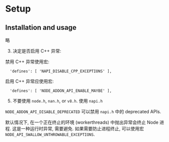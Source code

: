 # Setup

## Installation and usage

略

3. 决定是否启用 C++ 异常:

禁用 C++ 异常使用宏:

```gyp
  'defines': [ 'NAPI_DISABLE_CPP_EXCEPTIONS' ],
```

启用 C++ 异常应使用宏:

```gyp
  'defines': [ 'NODE_ADDON_API_ENABLE_MAYBE' ],
```

5. 不要使用 `node.h`, `nan.h`, or `v8.h`. 使用 `napi.h`

`NODE_ADDON_API_DISABLE_DEPRECATED` 可以禁用 `napi.h` 中的 deprecated APIs.

默认情况下, 在一个正在终止的环境 (workerthreads) 中抛出异常会终止 Node 进程. 这是一种运行时异常, 需要避免.
如果需要防止进程终止, 可以使用宏 `NODE_API_SWALLOW_UNTHROWABLE_EXCEPTIONS`.
